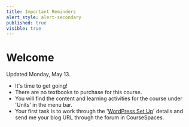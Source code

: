 ```yaml
---
title: Important Reminders
alert_style: alert-secondary
published: true
visible: true
---
```


# Welcome
Updated Monday, May 13.

- It's time to get going!
- There are no textbooks to purchase for this course.
- You will find the content and learning activities for the course under 'Units' in the menu bar.
- Your first task is to work through the '[WordPress Set Up](https://edtechuvic.ca/edci335/week-1)' details and send me your blog URL through the forum in CourseSpaces.
